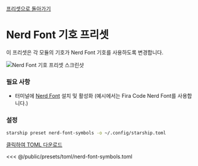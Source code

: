 [프리셋으로 돌아가기](./#nerd-font-symbols)

# Nerd Font 기호 프리셋

이 프리셋은 각 모듈의 기호가 Nerd Font 기호를 사용하도록 변경합니다.

![Nerd Font 기호 프리셋 스크린샷](/presets/img/nerd-font-symbols.png)

### 필요 사항

- 터미널에 [Nerd Font](https://www.nerdfonts.com/) 설치 및 활성화 (예시에서는 Fira Code Nerd Font를 사용합니다.)

### 설정

```sh
starship preset nerd-font-symbols -o ~/.config/starship.toml
```

[클릭하여 TOML 다운로드](/presets/toml/nerd-font-symbols.toml)

<<< @/public/presets/toml/nerd-font-symbols.toml